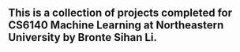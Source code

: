 ## This is a collection of projects completed for CS6140 Machine Learning at Northeastern University by Bronte Sihan Li.